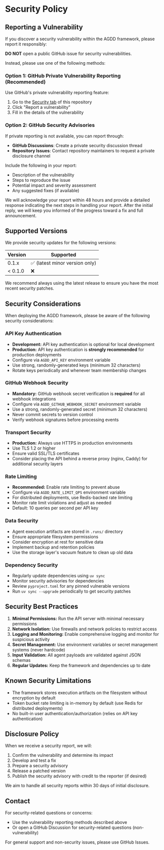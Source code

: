 # Security Policy

## Reporting a Vulnerability

If you discover a security vulnerability within the AGDD framework, please report it responsibly:

**DO NOT** open a public GitHub issue for security vulnerabilities.

Instead, please use one of the following methods:

### Option 1: GitHub Private Vulnerability Reporting (Recommended)

Use GitHub's private vulnerability reporting feature:
1. Go to the [Security tab](https://github.com/artificial-intelligence-first/agdd/security/advisories/new) of this repository
2. Click "Report a vulnerability"
3. Fill in the details of the vulnerability

### Option 2: GitHub Security Advisories

If private reporting is not available, you can report through:
- **GitHub Discussions**: Create a private security discussion thread
- **Repository Issues**: Contact repository maintainers to request a private disclosure channel

Include the following in your report:
- Description of the vulnerability
- Steps to reproduce the issue
- Potential impact and severity assessment
- Any suggested fixes (if available)

We will acknowledge your report within 48 hours and provide a detailed response indicating the next steps in handling your report. After the initial reply, we will keep you informed of the progress toward a fix and full announcement.

## Supported Versions

We provide security updates for the following versions:

| Version | Supported          |
| ------- | ------------------ |
| 0.1.x   | :white_check_mark: (latest minor version only) |
| < 0.1.0 | :x:                |

We recommend always using the latest release to ensure you have the most recent security patches.

## Security Considerations

When deploying the AGDD framework, please be aware of the following security considerations:

### API Key Authentication

- **Development:** API key authentication is optional for local development
- **Production:** API key authentication is **strongly recommended** for production deployments
- Configure via `AGDD_API_KEY` environment variable
- Use strong, randomly-generated keys (minimum 32 characters)
- Rotate keys periodically and whenever team membership changes

### GitHub Webhook Security

- **Mandatory:** GitHub webhook secret verification is **required** for all webhook integrations
- Configure via `AGDD_GITHUB_WEBHOOK_SECRET` environment variable
- Use a strong, randomly-generated secret (minimum 32 characters)
- Never commit secrets to version control
- Verify webhook signatures before processing events

### Transport Security

- **Production:** Always use HTTPS in production environments
- Use TLS 1.2 or higher
- Ensure valid SSL/TLS certificates
- Consider placing the API behind a reverse proxy (nginx, Caddy) for additional security layers

### Rate Limiting

- **Recommended:** Enable rate limiting to prevent abuse
- Configure via `AGDD_RATE_LIMIT_QPS` environment variable
- For distributed deployments, use Redis-backed rate limiting
- Monitor rate limit violations and adjust as needed
- Default: 10 queries per second per API key

### Data Security

- Agent execution artifacts are stored in `.runs/` directory
- Ensure appropriate filesystem permissions
- Consider encryption at rest for sensitive data
- Implement backup and retention policies
- Use the storage layer's vacuum feature to clean up old data

### Dependency Security

- Regularly update dependencies using `uv sync`
- Monitor security advisories for dependencies
- Review `pyproject.toml` for any pinned vulnerable versions
- Run `uv sync --upgrade` periodically to get security patches

## Security Best Practices

1. **Minimal Permissions:** Run the API server with minimal necessary permissions
2. **Network Isolation:** Use firewalls and network policies to restrict access
3. **Logging and Monitoring:** Enable comprehensive logging and monitor for suspicious activity
4. **Secret Management:** Use environment variables or secret management systems (never hardcode)
5. **Input Validation:** All agent payloads are validated against JSON schemas
6. **Regular Updates:** Keep the framework and dependencies up to date

## Known Security Limitations

- The framework stores execution artifacts on the filesystem without encryption by default
- Token bucket rate limiting is in-memory by default (use Redis for distributed deployments)
- No built-in user authentication/authorization (relies on API key authentication)

## Disclosure Policy

When we receive a security report, we will:

1. Confirm the vulnerability and determine its impact
2. Develop and test a fix
3. Prepare a security advisory
4. Release a patched version
5. Publish the security advisory with credit to the reporter (if desired)

We aim to handle all security reports within 30 days of initial disclosure.

## Contact

For security-related questions or concerns:
- Use the vulnerability reporting methods described above
- Or open a GitHub Discussion for security-related questions (non-vulnerability)

For general support and non-security issues, please use GitHub Issues.
